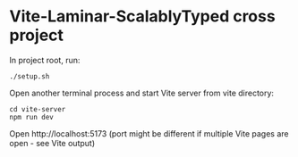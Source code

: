 # Vite-Laminar-ScalablyTyped cross project

In project root, run:

    ./setup.sh

Open another terminal process and start Vite server from vite directory:

    cd vite-server
    npm run dev

Open http://localhost:5173 (port might be different if multiple Vite pages are open - see Vite output)

